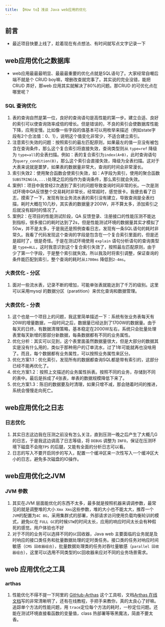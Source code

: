 ```yaml
---
title: 【How to】浅谈 Java web应用的优化
---
```



## 前言

* 最近项目快要上线了，趁着现在有点想法、有时间就写点文字记录一下

## web应用优化之数据库

* web应用最最最明显、最最最重要的优化点就是SQL语句了。大家经常自嘲后端不就是个 CRUD boy嘛，增删改查就完事了。其实说的完全没错，能把CRUD 弄好，那web 应用其实就解决了80%的问题。那CRUD 的可优化点在哪里呢？

### SQL 查询优化

1. 表的查询自然是第一位，良好的查询语句是高性能的第一步。建立合适、良好的索引可以使查询效率成倍的增长。但是错误的，不良的索引会使数据库性能下降，应用变慢。比如像一些字段的值基本可以用枚举来描述（例如state字段有2个合法值：0、1），说明这个值变化非常少，不适合建立索引。
2. 注意索引失效的问题：按照索引的最左匹配原则，如果最左的值一旦没有被包含在查询条件，那么这个复合索引将直接失效，查询类型则从 `type=ref` 降级为 `type=all`的全表扫描。例如：表的复合索引为`index(A+B)`，此时查询语句为`query_condition(B)`，那么这个索引会直接失效，降级为全表扫描。这对于大表来说就是噩梦，如果表的数据量非常大，查询的时间会非常漫长。
3. 索引失效2：使用聚合函数会使索引失效，如：A字段为索引，使用的聚合函数`SUBSTRING(A,...)`处理之后的指作为查询条件，那么索引就会失效。
4. 案例1：项目中我曾经2次遇到了索引的问题导致查询时间非常的长。一次是测试环境中QA反馈整个交易耗时非常长，经常超时，感觉很卡。我便去看了日志，摸索了一下，发现有张业务流水表的索引没有建立，导致查询是全表扫描，耗时大概在10几秒，其实表的数据量才200W，并不算太多，添加索引之后就没有超时的情况了。
5. 案例2：在项目的性能测试阶段，QA 反馈登录、注册接口的性能压测不能达到指标，很多接口的耗时达到了2s，但是性能测试环境的数据量其实才模拟了50w，并不是太多，于是我还是照例查看日志，发现有一条SQL语句的耗时非常久。我看了代码发现这个查询的字段是包含在一个复合索引里面的，但是还是超时了，很是奇怪。于是在测试环境使用 `explain` 语句分析语句的查询类型是 `type=ALL`，这时我意识到这个复合索引失效了，按照最左匹配原则，由于少了第一个字段，于是整个索引就失效。所以我及时将索引调整，保证查询的条件能匹配到索引，整个查询的耗时从`1700ms` 降低到`2-4ms`。

### 大表优化 - 分区

1. 面对一些流水表，记录不断的增加，可能单张表就能达到了千万的级别。这里可以采用mysql 的数据分区（paratition）来优化查询和数据管理。

### 大表优化 - 分表

1. 这个也是一个项目上的问题，我这里简单描述一下：系统有张业务表每天有20W的增量数据，一段时间之后，数据量已经达到了1700W的数据量。由于每天的日终，有数据清理策略，基本稳定在2000W左右，系统只会批量处理表里每天新增的那部分新数据，每条数据都有不同的业务属性。
2. 优化分析：其实可以见到，这个表里面虽然数据量很大，但是大部分的数据其实是没有什么用的，类似于那种用户的订单流水，过了1年可能就再也没啥用了。而且，每个数据都有业务属性，可以按照业务属性来区分。
3. 优化方案1.1：优化索引，发现所有的数据都查询SQL都是带有索引的，这部分已经不能再优化了。
4. 优化方案1.2：按照上文描述的业务属性拆表。按照不同的业务，存储到不同的表中。最后是拆成了4张表，单表的数据规模降低下来了。
5. 优化方案1.3：陈旧的数据要及时清理，如果只增不减，那会随着时间的推进，系统会慢慢走向死亡。

## web应用优化之日志

### 日志优化

1. 其实日志这边我在压测之前没有怎么关注，直到压测一晚之后产生了大概几G的日志，于是我这边调高了日志等级，将 `DEBUG` 调整为 `INFO`，保证在压测环境下磁盘不会拖`TPS` 的后腿，又能有全面的分析日志可以看。
2. 日志的写入不要开启同步的写入，配置一个缓冲区来一次性写入一个缓冲区大小的日志，避免多次磁盘的IO操作。

## web应用优化之JVM

### JVM 参数

1. 其实在JVM 层面能优化的东西不太多，最多就是按照机器来调调参数，最常见的就是调整堆的大小 `Xmx Xms`这些参数，堆的大小也不能太大，推荐一个`JVM`的配置为`4C 8G`，采用集群式的部署，外部请求访问使用负载均衡轮训的模式，避免`GC`在 `FULL GC`的时候`STW`的时间太长，应用的响应时间太长会有种假死的感觉。用户体验也不好
2. 对于不同的业务可以选择不同的`GC`回收器，Java web 主要面临的业务就是及时响应的接口类任务和批量数据处理的定时类任务。接口类的任务对响应时间敏感（`CMS 回收器组合`），批量数据处理类的任务对吞吐量敏感（`parallel 回收器组合`），这里可以选用不同类型的`GC`回收器来应对不同的业务场景需求。

## web 应用优化之工具

### arthas

1. 性能优化不得不提一下阿里的 [GitHub-Arthas](https://github.com/alibaba/arthas) 这个工具啦，文档[Arthas 在线文档](https://arthas.aliyun.com/doc/)写的非常清晰明了，还有在线教程，手把手来教你，真的太良心了好嘛。追踪单个方法的性能问题，用 `trace`定位每个方法的耗时，一秒定位问题。还能在测试环境直接看函数的变量值，class 热部署等等黑魔法，简直不要太香。
